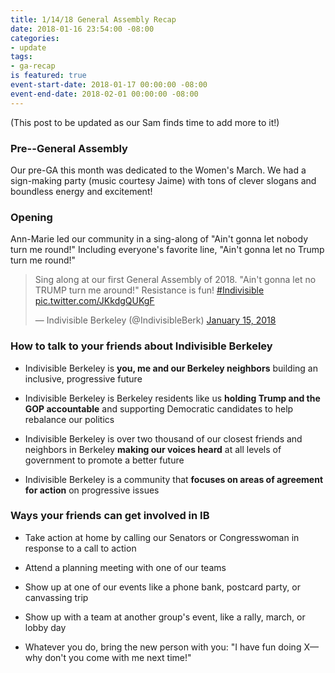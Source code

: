 ```yaml
---
title: 1/14/18 General Assembly Recap
date: 2018-01-16 23:54:00 -08:00
categories:
- update
tags:
- ga-recap
is featured: true
event-start-date: 2018-01-17 00:00:00 -08:00
event-end-date: 2018-02-01 00:00:00 -08:00
---
```


(This post to be updated as our Sam finds time to add more to it!)

### Pre--General Assembly

Our pre-GA this month was dedicated to the Women's March. We had a sign-making party (music courtesy Jaime) with tons of clever slogans and boundless energy and excitement!

### Opening

Ann-Marie led our community in a sing-along of "Ain't gonna let nobody turn me round!" Including everyone's favorite line, "Ain't gonna let no Trump turn me round!"

<blockquote class="twitter-video" data-lang="en"><p lang="en" dir="ltr">Sing along at our first General Assembly of 2018. &quot;Ain&#39;t gonna let no TRUMP turn me around!&quot; Resistance is fun! <a href="https://twitter.com/hashtag/Indivisible?src=hash&amp;ref_src=twsrc%5Etfw">#Indivisible</a> <a href="https://t.co/JKkdgQUKgF">pic.twitter.com/JKkdgQUKgF</a></p>&mdash; Indivisible Berkeley (@IndivisibleBerk) <a href="https://twitter.com/IndivisibleBerk/status/952749096728592384?ref_src=twsrc%5Etfw">January 15, 2018</a></blockquote>
<script async src="https://platform.twitter.com/widgets.js" charset="utf-8"></script>


### How to talk to your friends about Indivisible Berkeley

- Indivisible Berkeley is **you, me and our Berkeley
neighbors** building an inclusive, progressive future

- Indivisible Berkeley is Berkeley residents like us
**holding Trump and the GOP accountable** and
supporting Democratic candidates to help rebalance
our politics


- Indivisible Berkeley is over two thousand of our closest
friends and neighbors in Berkeley **making our voices
heard** at all levels of government to promote a better
future


- Indivisible Berkeley is a community that **focuses on
areas of agreement for action** on progressive issues

### Ways your friends can get involved in IB

- Take action at home by calling our Senators or
Congresswoman in response to a call to action


- Attend a planning meeting with one of our teams


- Show up at one of our events like a phone bank,
postcard party, or canvassing trip


- Show up with a team at another group's event, like a
rally, march, or lobby day


- Whatever you do, bring the new person with you: "I
have fun doing X—why don't you come with me next
time!"